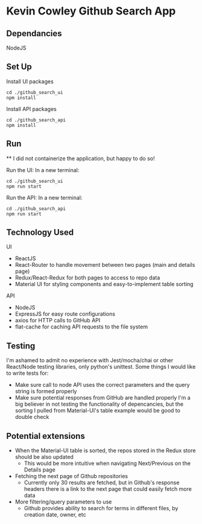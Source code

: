 # Kevin Cowley Github Search App

## Dependancies
NodeJS

## Set Up
Install UI packages
```
cd ./github_search_ui
npm install
```

Install API packages
```
cd ./github_search_api
npm install
```

## Run
** I did not containerize the application, but happy to do so!

Run the UI:
In a new terminal:
```
cd ./github_search_ui
npm run start
```

Run the API:
In a new terminal:
```
cd ./github_search_api
npm run start
```

## Technology Used
UI
- ReactJS
- React-Router to handle movement between two pages (main and details page)
- Redux/React-Redux for both pages to access to repo data
- Material UI for styling components and easy-to-implement table sorting

API
- NodeJS
- ExpressJS for easy route configurations
- axios for HTTP calls to GitHub API
- flat-cache for caching API requests to the file system

## Testing
I'm ashamed to admit no experience with Jest/mocha/chai or other React/Node testing libraries, only python's unittest.
Some things I would like to write tests for:
  - Make sure call to node API uses the correct parameters and the query string is formed properly
  - Make sure potential responses from GitHub are handled properly
I'm a big believer in not testing the functionality of depencancies, but the sorting I pulled from Material-UI's table example would be good to double check

## Potential extensions
- When the Material-UI table is sorted, the repos stored in the Redux store should be also updated
  - This would be more intuitive when navigating Next/Previous on the Details page
- Fetching the next page of Github repositories
  - Currently only 30 results are fetched, but in Github's response headers there is a link to the next page that could easily fetch more data
- More filtering/query parameters to use
  - Github provides ability to search for terms in different files, by creation date, owner, etc